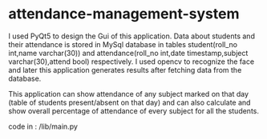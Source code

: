 # attendance-management-system

I used PyQt5 to design the Gui of this application. Data about students and their attendance is stored in MySql database in tables student(roll_no int,name varchar(30)) and attendance(roll_no int,date timestamp,subject varchar(30),attend bool) respectively.
I used opencv to recognize the face and later this application generates results after fetching data from the database.

This application can show attendance of any subject marked on that day (table of students present/absent on that day) and can also calculate and show overall percentage of attendance of every subject for all the students.

code in : /lib/main.py
